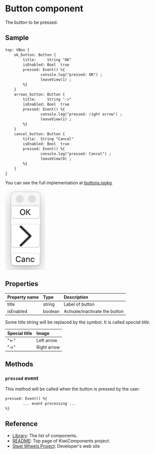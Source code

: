 # Button component
The button to be pressed.

## Sample
````
top: VBox {
    ok_button: Button {
        title:     String "OK"
        isEnabled: Bool  true
        pressed: Event() %{
                console.log("pressed: OK") ;
                leaveView(1) ;
        %}
    }
    arrows_button: Button {
        title:     String "->"
        isEnabled: Bool  true
        pressed: Event() %{
                console.log("pressed: right arrow") ;
                leaveView(1) ;
        %}
    }
    cancel_button: Button {
        title:  String "Cancel"
        isEnabled: Bool  true
        pressed: Event() %{
                console.log("pressed: Cancel") ;
                leaveView(0) ;
        %}
    }
}

````

You can see the full implementation at [buttons.jspkg](https://github.com/steelwheels/JSTerminal/tree/master/Resource/Sample/buttons.jspkg).

![Button View](Images/button-view.png)

## Properties

|Property name  |Type       |Description        |
|:--            |:--        |:--                |
|title          |string     |Label of button    |
|isEnabled      |boolean    |Activate/inactivate the button |

Some title string will be replaced by the symbol. It is called *special title*.

|Special title  |Image          |
|:--            |:--            |
|"<-"           |Left arrow     |
|"->"           |Right arrow    |

## Methods
### `pressed` event
This method will be called when the button is pressed by the user.
````
pressed: Event() %{
        ... event processing ...
%}
````

## Reference
* [Library](https://github.com/steelwheels/KiwiCompnents/blob/master/Document/Library.md): The list of components. 
* [README](https://github.com/steelwheels/KiwiCompnents): Top page of KiwiComponents project.
* [Steel Wheels Project](https://steelwheels.github.io): Developer's web site


